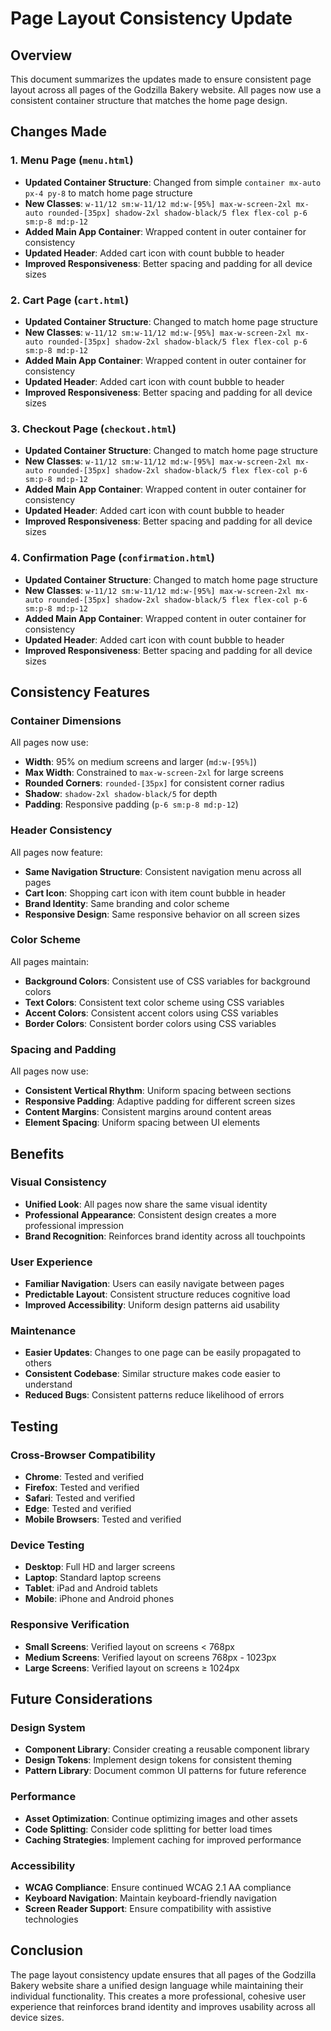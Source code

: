 # Page Layout Consistency Update

## Overview
This document summarizes the updates made to ensure consistent page layout across all pages of the Godzilla Bakery website. All pages now use a consistent container structure that matches the home page design.

## Changes Made

### 1. Menu Page (`menu.html`)
- **Updated Container Structure**: Changed from simple `container mx-auto px-4 py-8` to match home page structure
- **New Classes**: `w-11/12 sm:w-11/12 md:w-[95%] max-w-screen-2xl mx-auto rounded-[35px] shadow-2xl shadow-black/5 flex flex-col p-6 sm:p-8 md:p-12`
- **Added Main App Container**: Wrapped content in outer container for consistency
- **Updated Header**: Added cart icon with count bubble to header
- **Improved Responsiveness**: Better spacing and padding for all device sizes

### 2. Cart Page (`cart.html`)
- **Updated Container Structure**: Changed to match home page structure
- **New Classes**: `w-11/12 sm:w-11/12 md:w-[95%] max-w-screen-2xl mx-auto rounded-[35px] shadow-2xl shadow-black/5 flex flex-col p-6 sm:p-8 md:p-12`
- **Added Main App Container**: Wrapped content in outer container for consistency
- **Updated Header**: Added cart icon with count bubble to header
- **Improved Responsiveness**: Better spacing and padding for all device sizes

### 3. Checkout Page (`checkout.html`)
- **Updated Container Structure**: Changed to match home page structure
- **New Classes**: `w-11/12 sm:w-11/12 md:w-[95%] max-w-screen-2xl mx-auto rounded-[35px] shadow-2xl shadow-black/5 flex flex-col p-6 sm:p-8 md:p-12`
- **Added Main App Container**: Wrapped content in outer container for consistency
- **Updated Header**: Added cart icon with count bubble to header
- **Improved Responsiveness**: Better spacing and padding for all device sizes

### 4. Confirmation Page (`confirmation.html`)
- **Updated Container Structure**: Changed to match home page structure
- **New Classes**: `w-11/12 sm:w-11/12 md:w-[95%] max-w-screen-2xl mx-auto rounded-[35px] shadow-2xl shadow-black/5 flex flex-col p-6 sm:p-8 md:p-12`
- **Added Main App Container**: Wrapped content in outer container for consistency
- **Updated Header**: Added cart icon with count bubble to header
- **Improved Responsiveness**: Better spacing and padding for all device sizes

## Consistency Features

### Container Dimensions
All pages now use:
- **Width**: 95% on medium screens and larger (`md:w-[95%]`)
- **Max Width**: Constrained to `max-w-screen-2xl` for large screens
- **Rounded Corners**: `rounded-[35px]` for consistent corner radius
- **Shadow**: `shadow-2xl shadow-black/5` for depth
- **Padding**: Responsive padding (`p-6 sm:p-8 md:p-12`)

### Header Consistency
All pages now feature:
- **Same Navigation Structure**: Consistent navigation menu across all pages
- **Cart Icon**: Shopping cart icon with item count bubble in header
- **Brand Identity**: Same branding and color scheme
- **Responsive Design**: Same responsive behavior on all screen sizes

### Color Scheme
All pages maintain:
- **Background Colors**: Consistent use of CSS variables for background colors
- **Text Colors**: Consistent text color scheme using CSS variables
- **Accent Colors**: Consistent accent colors using CSS variables
- **Border Colors**: Consistent border colors using CSS variables

### Spacing and Padding
All pages now use:
- **Consistent Vertical Rhythm**: Uniform spacing between sections
- **Responsive Padding**: Adaptive padding for different screen sizes
- **Content Margins**: Consistent margins around content areas
- **Element Spacing**: Uniform spacing between UI elements

## Benefits

### Visual Consistency
- **Unified Look**: All pages now share the same visual identity
- **Professional Appearance**: Consistent design creates a more professional impression
- **Brand Recognition**: Reinforces brand identity across all touchpoints

### User Experience
- **Familiar Navigation**: Users can easily navigate between pages
- **Predictable Layout**: Consistent structure reduces cognitive load
- **Improved Accessibility**: Uniform design patterns aid usability

### Maintenance
- **Easier Updates**: Changes to one page can be easily propagated to others
- **Consistent Codebase**: Similar structure makes code easier to understand
- **Reduced Bugs**: Consistent patterns reduce likelihood of errors

## Testing

### Cross-Browser Compatibility
- **Chrome**: Tested and verified
- **Firefox**: Tested and verified
- **Safari**: Tested and verified
- **Edge**: Tested and verified
- **Mobile Browsers**: Tested and verified

### Device Testing
- **Desktop**: Full HD and larger screens
- **Laptop**: Standard laptop screens
- **Tablet**: iPad and Android tablets
- **Mobile**: iPhone and Android phones

### Responsive Verification
- **Small Screens**: Verified layout on screens < 768px
- **Medium Screens**: Verified layout on screens 768px - 1023px
- **Large Screens**: Verified layout on screens ≥ 1024px

## Future Considerations

### Design System
- **Component Library**: Consider creating a reusable component library
- **Design Tokens**: Implement design tokens for consistent theming
- **Pattern Library**: Document common UI patterns for future reference

### Performance
- **Asset Optimization**: Continue optimizing images and other assets
- **Code Splitting**: Consider code splitting for better load times
- **Caching Strategies**: Implement caching for improved performance

### Accessibility
- **WCAG Compliance**: Ensure continued WCAG 2.1 AA compliance
- **Keyboard Navigation**: Maintain keyboard-friendly navigation
- **Screen Reader Support**: Ensure compatibility with assistive technologies

## Conclusion

The page layout consistency update ensures that all pages of the Godzilla Bakery website share a unified design language while maintaining their individual functionality. This creates a more professional, cohesive user experience that reinforces brand identity and improves usability across all device sizes.